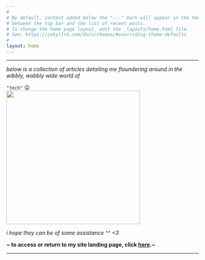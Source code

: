 ```yaml
---
#
# By default, content added below the "---" mark will appear in the home page
# between the top bar and the list of recent posts.
# To change the home page layout, edit the _layouts/home.html file.
# See: https://jekyllrb.com/docs/themes/#overriding-theme-defaults
#
layout: home
---
```


---

*below is a collection of articles detailing me floundering around in the wibbly, wobbly wide world of*

<div class="centre-h2"> <code>"tech"</code> 😛 </div>

<div class="centre-h2"> <img src="{{ site.baseurl }}\assets\images\2023-06-08-pfsense-troubleshooting-update-2301\face-keyboard.gif" width="350" height="auto"> </div>


*i hope they can be of some assistance ^^ <3*

**~ to access or return to my site landing page, click [here](https://juni-mp4.com).~**

---